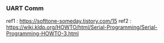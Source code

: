 ### UART Comm
  
  ref1 : https://softtone-someday.tistory.com/15 
  ref2 : https://wiki.kldp.org/HOWTO/html/Serial-Programming/Serial-Programming-HOWTO-3.html

